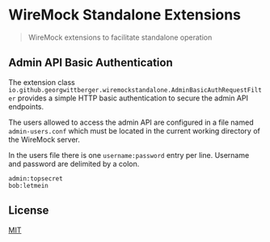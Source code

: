 # WireMock Standalone Extensions

> WireMock extensions to facilitate standalone operation

## Admin API Basic Authentication

The extension class `io.github.georgwittberger.wiremockstandalone.AdminBasicAuthRequestFilter` provides a simple HTTP basic authentication to secure the admin API endpoints.

The users allowed to access the admin API are configured in a file named `admin-users.conf` which must be located in the current working directory of the WireMock server.

In the users file there is one `username:password` entry per line. Username and password are delimited by a colon.

```text
admin:topsecret
bob:letmein
```

## License

[MIT](https://opensource.org/licenses/MIT)
